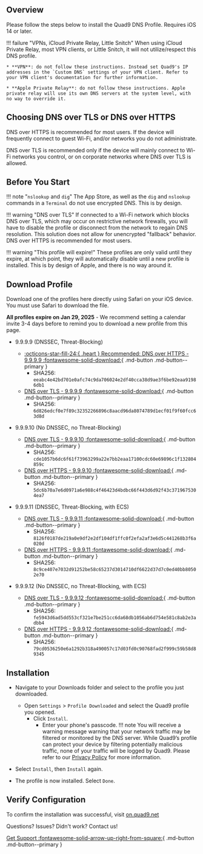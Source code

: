 ## Overview

Please follow the steps below to install the Quad9 DNS Profile. Requires iOS 14 or later.

!!! failure "VPNs, iCloud Private Relay, Little Snitch"
    When using iCloud Private Relay, most VPN clients, or Little Snitch, it will not utilize/respect this DNS profile.

    * **VPN**: do not follow these instructions. Instead set Quad9's IP addresses in the `Custom DNS` settings of your VPN client. Refer to your VPN client's documentation for further information.
   
    * **Apple Private Relay**: do not follow these instructions. Apple private relay will use its own DNS servers at the system level, with no way to override it.

## Choosing DNS over TLS or DNS over HTTPS

DNS over HTTPS is recommended for most users. If the device will frequently connect to guest Wi-Fi, and/or networks you do not administrate.

DNS over TLS is recommended only if the device will mainly connect to Wi-Fi networks you control, or on corporate networks where DNS over TLS is allowed.

## Before You Start

!!! note "`nslookup` and `dig`"
    The App Store, as well as the `dig` and `nslookup` commands in a `Terminal` do not use encrypted DNS. This is by design.

!!! warning "DNS over TLS"
    If connected to a Wi-Fi network which blocks DNS over TLS, which may occur on restrictive network firewalls, you will have to disable the profile or disconnect from the network to regain DNS resolution. This solution does not allow for unencrypted "fallback" behavior. DNS over HTTPS is recommended for most users.

!!! warning "This profile will expire!"
    These profiles are only valid until they expire, at which point, they will automatically disable until a new profile is installed. This is by design of Apple, and there is no way around it.

## Download Profile
Download one of the profiles here directly using Safari on your iOS device. You must use Safari to download the file.

**All profiles expire on Jan 29, 2025** - We recommend setting a calendar invite 3-4 days before to remind you to download a new profile from this page.

* 9.9.9.9 (DNSSEC, Threat-Blocking)
    * [:octicons-star-fill-24:{ .heart } Recommended: DNS over HTTPS - 9.9.9.9 :fontawesome-solid-download:](https://docs.quad9.net/assets/mobileconfig/Quad9_Secured_DNS_over_HTTPS_20250129.mobileconfig){ .md-button .md-button--primary }
        * SHA256: `eeabc4e42bd701e0afc74c9da706024e2df40cca38d9ae3f6be92eaa91986db1`
    * [DNS over TLS - 9.9.9.9 :fontawesome-solid-download:](https://docs.quad9.net/assets/mobileconfig/Quad9_Secured_DNS_over_TLS_20250129.mobileconfig){ .md-button .md-button--primary }
        * SHA256: `6d826edcf0e7f89c32352266896c8aacd96da8074789d1ecf01f9f60fcc63d8d`

* 9.9.9.10 (No DNSSEC, no Threat-Blocking)
    * [DNS over TLS - 9.9.9.10 :fontawesome-solid-download:](https://docs.quad9.net/assets/mobileconfig/Quad9_un_Secured_DNS_over_TLS_20250129.mobileconfig){ .md-button .md-button--primary }
        * SHA256: `cde1057b6dc6f61f73963299a22e7bb2eaa17100cdc60e69896c1f132804859c`
    * [DNS over HTTPS  - 9.9.9.10 :fontawesome-solid-download:](https://docs.quad9.net/assets/mobileconfig/Quad9_un_Secured_DNS_over_HTTPS_20250129.mobileconfig){ .md-button .md-button--primary }
        * SHA256: `5dc6b70a7e6d0971a6e988c4f46423d4bdbc66f443d6d92f43c3719675304ea7`

* 9.9.9.11 (DNSSEC, Threat-Blocking, with ECS)
    * [DNS over TLS - 9.9.9.11 :fontawesome-solid-download:](https://docs.quad9.net/assets/mobileconfig/Quad9_Secured_DNS_over_TLS_ECS_20250129.mobileconfig){ .md-button .md-button--primary }
        * SHA256: `8126f0187de219a0e9df2e2df104df1ffc0f2efa2af3e6d5c441268b3f6a020d`
    * [DNS over HTTPS - 9.9.9.11 :fontawesome-solid-download:](https://docs.quad9.net/assets/mobileconfig/Quad9_Secured_DNS_over_HTTPS_ECS_20250129.mobileconfig){ .md-button .md-button--primary }
        * SHA256: `8c9ce407e7032d91252be58c65237d3014710df6622d37d7c0ed40bb80502e70`

* 9.9.9.12 (No DNSSEC, no Threat-Blocking, with ECS)
    * [DNS over TLS - 9.9.9.12 :fontawesome-solid-download:](https://docs.quad9.net/assets/mobileconfig/Quad9_un_Secured_DNS_over_TLS_ECS_20250129.mobileconfig){ .md-button .md-button--primary }
        * SHA256: `fe5943d6ad5dd553cf321e7be251cc6da68db1056ab6d754e581c8ab2e3adbb4`
    * [DNS over HTTPS - 9.9.9.12 :fontawesome-solid-download:](https://docs.quad9.net/assets/mobileconfig/Quad9_un_Secured_DNS_over_HTTPS_ECS_20250129.mobileconfig){ .md-button .md-button--primary }
        * SHA256: `79cd0536250e6a1292b318a490057c17d03fd0c90768fad2f999c59b58d89345`

## Installation

* Navigate to your Downloads folder and select to the profile you just downloaded.
    * Open `Settings` > `Profile Downloaded` and select the Quad9 profile you opened.
        * Click `Install`.
            * Enter your phone's passcode.
!!! note
    You will receive a warning message warning that your network traffic may be filtered or monitored by the DNS server. While Quad9’s profile can protect your device by filtering potentially malicious traffic, none of your traffic will be logged by Quad9. Please refer to our [Privacy Policy](https://quad9.net/service/privacy) for more information.

* Select `Install`, then `Install` again.

* The profile is now installed. Select `Done`.

## Verify Configuration

To confirm the installation was successful, visit [on.quad9.net](https://on.quad9.net)

Questions? Issues? Didn't work? Contact us!

[Get Support :fontawesome-solid-arrow-up-right-from-square:](https://quad9.net/support/contact){ .md-button .md-button--primary }
